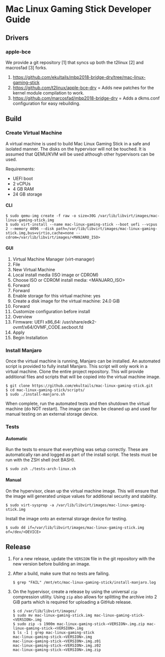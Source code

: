 # Mac Linux Gaming Stick Developer Guide

## Drivers

### apple-bce

We provide a git repository [1] that syncs up both the t2linux [2] and macrosfad [3] forks.

1. https://github.com/ekultails/mbp2018-bridge-drv/tree/mac-linux-gaming-stick
2. https://github.com/t2linux/apple-bce-drv = Adds new patches for the kernel module compilation to work.
3. https://github.com/marcosfad/mbp2018-bridge-drv = Adds a dkms.conf configuration for easy rebuilding.

## Build

### Create Virtual Machine

A virtual machine is used to build Mac Linux Gaming Stick in a safe and isolated manner. The disks on the hypervisor will not be touched. It is assumed that QEMU/KVM will be used although other hypervisors can be used.

Requirements:

- UEFI boot
- 2 vCPUs
- 4 GB RAM
- 24 GB storage

#### CLI

```
$ sudo qemu-img create -f raw -o size=30G /var/lib/libvirt/images/mac-linux-gaming-stick.img
$ sudo virt-install --name mac-linux-gaming-stick --boot uefi --vcpus 2 --memory 4096 --disk path=/var/lib/libvirt/images/mac-linux-gaming-stick.img,bus=virtio,cache=none --cdrom=/var/lib/libvirt/images/<MANJARO_ISO>
```

#### GUI

1. Virtual Machine Manager (virt-manager)
2. File
3. New Virtual Machine
4. Local install media (ISO image or CDROM)
5. Choose ISO or CDROM install media: <MANJARO_ISO>
6. Forward
7. Forward
8. Enable storage for this virtual machine: yes
9. Create a disk image for the virtual machine: 24.0 GiB
10. Forward
11. Customize configuration before install
12. Overview
13. Firmware: UEFI x86_64: /usr/share/edk2-ovmf/x64/OVMF_CODE.secboot.fd
14. Apply
15. Begin Installation

### Install Manjaro

Once the virtual machine is running, Manjaro can be installed. An automated script is provided to fully install Manjaro. This script will only work in a virtual machine. Clone the entire project repository. This will provide additional files and scripts that will be copied into the virtual machine image.

```
$ git clone https://github.com/ekultails/mac-linux-gaming-stick.git
$ cd mac-linux-gaming-stick/scripts/
$ sudo ./install-manjaro.sh
```

When complete, run the automated tests and then shutdown the virtual machine (do NOT restart). The image can then be cleaned up and used for manual testing on an external storage device.

### Tests

#### Automatic

Run the tests to ensure that everything was setup correctly. These are automatically ran and logged as part of the install script. The tests must be run with the ZSH shell (not BASH).

```
$ sudo zsh ./tests-arch-linux.sh
```

#### Manual

On the hypervisor, clean up the virtual machine image. This will ensure that the image will generated unique values for additional security and stability.

```
$ sudo virt-sysprep -a /var/lib/libvirt/images/mac-linux-gaming-stick.img
```

Install the image onto an external storage device for testing.

```
$ sudo dd if=/var/lib/libvirt/images/mac-linux-gaming-stick.img of=/dev/<DEVICE>
```

## Release

1. For a new release, update the `VERSION` file in the git repository with the new version before building an image.
2. After a build, make sure that no tests are failing.

    ```
    $ grep "FAIL" /mnt/etc/mac-linux-gaming-stick/install-manjaro.log
    ```

3. On the hypervisor, create a release by using the universal `zip` compression utility. Using `zip` also allows for splitting the archive into 2 GiB parts which is required for uploading a GitHub release.

    ```
    $ cd /var/lib/libvirt/images/
    $ sudo mv mac-linux-gaming-stick.img mac-linux-gaming-stick-<VERSION>.img
    $ sudo zip -s 1900m mac-linux-gaming-stick-<VERSION>.img.zip mac-linux-gaming-stick-<VERSION>.img
    $ ls -1 | grep mac-linux-gaming-stick
    mac-linux-gaming-stick-<VERSION>.img
    mac-linux-gaming-stick-<VERSION>.img.z01
    mac-linux-gaming-stick-<VERSION>.img.z02
    mac-linux-gaming-stick-<VERSION>.img.zip
    ```
